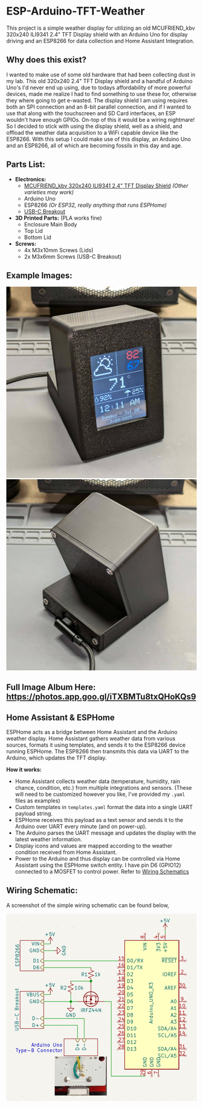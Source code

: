 # ESP-Arduino-TFT-Weather
This project is a simple weather display for utilizing an old MCUFRIEND_kbv 320x240 ILI9341 2.4" TFT Display shield with an Arduino Uno for display driving and an ESP8266 for data collection and Home Assistant Integration.

## Why does this exist?
I wanted to make use of some old hardware that had been collecting dust in my lab. This old 320x240 2.4" TFT Display shield and a handful of Arduino Uno's I'd never end up using, due to todays affordability of more powerful devices, made me realize I had to find something to use these for, otherwise they where going to get e-wasted. The display shield I am using requires both an SPI connection and an 8-bit parallel connection, and if I wanted to use that along with the touchscreen and SD Card interfaces, an ESP wouldn't have enough GPIOs. On-top of this it would be a wiring nightmare! So I decided to stick with using the display shield, well as a shield, and offload the weather data acquisition to a WiFi capable device like the ESP8266. With this setup I could make use of this display, an Arduino Uno and an ESP8266, all of which are becoming fossils in this day and age.

## Parts List:
- **Electronics:**
  - [MCUFRIEND_kbv 320x240 ILI9341 2.4" TFT Display Shield](https://www.aliexpress.us/item/3256808536298899.html) *(Other varieties may work)*
  - Arduino Uno
  - ESP8266 *(Or ESP32, really anything that runs ESPHome)*
  - [USB-C Breakout](https://www.sparkfun.com/sparkfun-usb-c-breakout.html)
- **3D Printed Parts:** (PLA works fine)
  - Enclosure Main Body
  - Top Lid
  - Bottom Lid
- **Screws:**
  - 4x M3x10mm Screws (Lids)
  - 2x M3x6mm Screws (USB-C Breakout)

## Example Images:
![Front of Device](https://github.com/jwidess/ESP-Arduino-TFT-Weather/blob/main/finished_front.jpg?raw=true)
![Rear of Device](https://github.com/jwidess/ESP-Arduino-TFT-Weather/blob/main/finished_rear.jpg?raw=true)

## Full Image Album Here: https://photos.app.goo.gl/iTXBMTu8txQHoKQs9

## Home Assistant & ESPHome
ESPHome acts as a bridge between Home Assistant and the Arduino weather display. Home Assistant gathers weather data from various sources, formats it using templates, and sends it to the ESP8266 device running ESPHome. The ESP8266 then transmits this data via UART to the Arduino, which updates the TFT display.

**How it works:**
- Home Assistant collects weather data (temperature, humidity, rain chance, condition, etc.) from multiple integrations and sensors. (These will need to be customized however you like, I've provided my `.yaml` files as examples)
- Custom templates in `templates.yaml` format the data into a single UART payload string.
- ESPHome receives this payload as a text sensor and sends it to the Arduino over UART every minute (and on power-up).
- The Arduino parses the UART message and updates the display with the latest weather information.
- Display icons and values are mapped according to the weather condition received from Home Assistant.
- Power to the Arduino and thus display can be controlled via Home Assistant using the ESPHome switch entity. I have pin D6 (GPIO12) connected to a MOSFET to control power. Refer to [Wiring Schematics](#Wiring-Schematic)


## Wiring Schematic:
A screenshot of the simple wiring schematic can be found below,

![Wiring Schematic Image](https://github.com/jwidess/ESP-Arduino-TFT-Weather/blob/main/Schematics/schematic_image.png?raw=true)